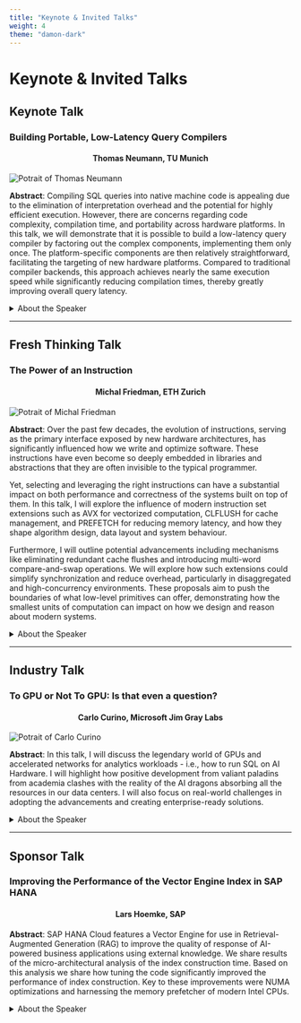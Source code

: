 ```yaml
---
title: "Keynote & Invited Talks"
weight: 4
theme: "damon-dark"
---
```


# Keynote & Invited Talks

## Keynote Talk
### Building Portable, Low-Latency Query Compilers
<h4 style="text-align: center;">Thomas Neumann, TU Munich</h4>

![Potrait of Thomas Neumann](/img/thomas_neumann.jpg)

**Abstract**: Compiling SQL queries into native machine code is appealing due to the elimination of interpretation overhead and the potential for highly efficient execution. However, there are concerns regarding code complexity, compilation time, and portability across hardware platforms. In this talk, we will demonstrate that it is possible to build a low-latency query compiler by factoring out the complex components, implementing them only once. The platform-specific components are then relatively straightforward, facilitating the targeting of new hardware platforms. Compared to traditional compiler backends, this approach achieves nearly the same execution speed while significantly reducing compilation times, thereby greatly improving overall query latency.

<details>
  <summary>About the Speaker</summary>
  Thomas Neumann is a full professor in the Department of Computer Science
at the Technical University of Munich. After his PhD in Computer Science
at the University of Mannheim in 2005, he was Senior Researcher at the
Max-Planck Institute for Informatics in Saarbrücken until 2010. His
research interests are in the areas of database systems, query
processing, and query optimization. He received the VLDB Early Career Award
in 2014, an ERC Consolidator Grant in 2016, and the Gottfried Wilhelm Leibniz Prize in 2020.
</details>

--- 

## Fresh Thinking Talk

### The Power of an Instruction
<h4 style="text-align: center;">Michal Friedman, ETH Zurich</h4>

![Potrait of Michal Friedman](/img/michal_friedman.jpg)

**Abstract**: Over the past few decades, the evolution of instructions, serving as the primary interface exposed by new hardware architectures, has significantly influenced how we write and optimize software. These instructions have even become so deeply embedded in libraries and abstractions that they are often invisible to the typical programmer.

Yet, selecting and leveraging the right instructions can have a substantial impact on both performance and correctness of the systems built on top of them. In this talk, I will explore the influence of modern instruction set extensions such as AVX for vectorized computation, CLFLUSH for cache management, and PREFETCH for reducing memory latency, and how they shape algorithm design, data layout and system behaviour.

Furthermore, I will outline potential advancements including mechanisms like eliminating redundant cache flushes and introducing multi-word compare-and-swap operations. We will explore how such extensions could simplify synchronization and reduce overhead, particularly in disaggregated and high-concurrency environments. These proposals aim to push the boundaries of what low-level primitives can offer, demonstrating how the smallest units of computation can impact on how we design and reason about modern systems.

<details>
  <summary>About the Speaker</summary>
  Michal Friedman is an Assistant Professor at the Systems Group at the department of Computer Science of ETH Zurich. Her research interests include systems, concurrent computing, programming languages and sustainable computing. Her research focuses on designing system fundamentals, across software and hardware, to improve the performance and efficiency while guaranteeing correctness of next-generation computing platforms and emerging technologies. Prior to that, she did a postdoc at the System Group. She completed her Ph.D. in Computer Science at the Technion and was generously supported by the Azrieli Foundation Fellowship. She completed her BSc summa cum laude at the Computer Science Department at the Technion as well.
</details>

--- 

## Industry Talk

### To GPU or Not To GPU: Is that even a question? 
<h4 style="text-align: center;">Carlo Curino, Microsoft Jim Gray Labs</h4>

![Potrait of Carlo Curino](/img/Carlo-Curino-2.jpg)

**Abstract**: In this talk, I will discuss the legendary world of GPUs and accelerated networks for analytics workloads - i.e., how to run SQL on AI Hardware. I will highlight how positive development from valiant paladins from academia clashes with the reality of the AI dragons absorbing all the resources in our data centers. I will also focus on real-world challenges in adopting the advancements and creating enterprise-ready solutions.
<details>
  <summary>About the Speaker</summary>
  Carlo Curino is the Partner Director of Research leading the Microsoft Gray Systems Lab (GSL), an applied research group working at the intersection of Databases/Systems/Machine Learning as part of Azure Data. Before this Carlo was a Principal Scientist working on large-scale distributed systems, with a focus on scheduling for BigData clusters; this line of research was co-developed with several team members and open-sourced as part of Apache Hadoop/YARN. Intrinsically, this research work enables us to operate the largest YARN clusters in the world (deployed on 250k + servers within Microsoft). Prior to joining Microsoft he was a Research Scientist at Yahoo!, primarily working entity deduplication and scale and mobile+cloud platforms. Carlo spent two years as a Post Doc Associate at CSAIL MIT working with Prof. Samuel Madden and Prof. Hari Balakrishnan, working on relational databases in the cloud. At MIT he also served as the primary lecturer for the course on databases CS630, taught in collaboration with Mike Stonebraker. Carlo received a Bachelor in Computer Science at Politecnico di Milano. He participated in a joint project between University of Illinois at Chicago (UIC) and Politecnico di Milano, obtaining a Master Degree in Computer Science at UIC and the Laurea Specialistica (cum laude) in Politecnico di Milano. During the PhD at Politecnico di Milano advised by Letizia Tanca, Carlo spent two years as a visiting researcher at UCLA.
</details>

--- 

## Sponsor Talk

### Improving the Performance of the Vector Engine Index in SAP HANA
<h4 style="text-align: center;">Lars Hoemke, SAP</h4>

**Abstract**: SAP HANA Cloud features a Vector Engine for use in Retrieval-Augmented Generation (RAG) to improve the quality of response of AI-powered business applications using external knowledge. We share results of the micro-architectural analysis of the index construction time.  Based on this analysis we share how tuning the code significantly improved the performance of index construction.  Key to these improvements were NUMA optimizations and harnessing the memory prefetcher of modern Intel CPUs.

<details>
  <summary>About the Speaker</summary>
  Coming soon.
</details>
